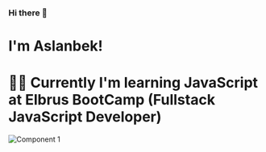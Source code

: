 ### Hi there 👋
# I'm Aslanbek!

# :man_technologist: Currently I'm learning JavaScript at Elbrus BootCamp (Fullstack JavaScript Developer)
![Component 1](https://user-images.githubusercontent.com/99525626/171757813-bc93e7bd-a68f-4df7-a7c3-93dd09167e5f.png)
